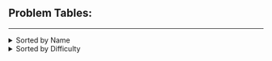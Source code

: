 ## Problem Tables:
***
<details><summary>Sorted by Name</summary>

| Problem | Difficulty | Language(s) |
| --- | --- | --- |
| [Autori](https://open.kattis.com/problems/autori) | 1.3 | [C++](https://github.com/JHansen2000/Kattis-Problems/blob/main/C%2B%2B/Autori/autori.cpp) |
| [Bela](https://open.kattis.com/problems/bela) | 1.4 | [C++](https://github.com/JHansen2000/Kattis-Problems/blob/main/C%2B%2B/Bela/bela.cpp) |
| [Betting](https://open.kattis.com/problems/betting) | 1.3 | [C++](https://github.com/JHansen2000/Kattis-Problems/blob/main/C%2B%2B/Betting/betting.cpp) |
| [Bijele](https://open.kattis.com/problems/bijele) | 1.4 | [C++](https://github.com/JHansen2000/Kattis-Problems/blob/main/C%2B%2B/Bijele/bijele.cpp) |
| [Cold-puter Science](https://open.kattis.com/problems/cold) | 1.4 | [C++](https://github.com/JHansen2000/Kattis-Problems/blob/main/C%2B%2B/Cold-puter%20Science/cold.cpp) |
| [Digit Swap](https://open.kattis.com/problems/digitswap) | 1.3 | [C++](https://github.com/JHansen2000/Kattis-Problems/blob/main/C%2B%2B/Digit%20Swap/digitswap.cpp) |
| [Echo Echo Echo](https://open.kattis.com/problems/echoechoecho) | 1.3 | [C++](https://github.com/JHansen2000/Kattis-Problems/blob/main/C%2B%2B/Echo%20Echo%20Echo/echoechoecho.cpp) |
| [Electrical Outlets](https://open.kattis.com/problems/electricaloutlets) | 1.4 | [C++](https://github.com/JHansen2000/Kattis-Problems/blob/main/C%2B%2B/Electrical%20Outlets/electricaloutlets.cpp) |
| [FYI](https://open.kattis.com/problems/fyi) | 1.3 | [C++](https://github.com/JHansen2000/Kattis-Problems/blob/main/C%2B%2B/FYI/fyi.cpp) |
| [Finding An A](https://open.kattis.com/problems/findingana) | 1.3 | [C++](https://github.com/JHansen2000/Kattis-Problems/blob/main/C%2B%2B/Finding%20An%20A/findingana.cpp) |
| [Greetings!](https://open.kattis.com/problems/greetings2) | 1.3 | [C++](https://github.com/JHansen2000/Kattis-Problems/blob/main/C%2B%2B/Greetings!/greetings2.cpp) |
| [Jack-O&#039;-Lantern Juxtaposition](https://open.kattis.com/problems/jackolanternjuxtaposition) | 1.3 | [C++](https://github.com/JHansen2000/Kattis-Problems/blob/main/C%2B%2B/Jack-O&#039;-Lantern%20Juxtaposition/jackolanternjuxtaposition.cpp) |
| [Janitor Troubles](https://open.kattis.com/problems/janitortroubles) | 1.5 | [C++](https://github.com/JHansen2000/Kattis-Problems/blob/main/C%2B%2B/Janitor%20Troubles/janitortroubles.cpp) |
| [Jumbo Javelin](https://open.kattis.com/problems/jumbojavelin) | 1.3 | [C++](https://github.com/JHansen2000/Kattis-Problems/blob/main/C%2B%2B/Jumbo%20Javelin/jumbojavelin.cpp) |
| [Knight Packing](https://open.kattis.com/problems/knightpacking) | 1.3 | [C++](https://github.com/JHansen2000/Kattis-Problems/blob/main/C%2B%2B/Knight%20Packing/knightpacking.cpp) |
| [Knot Knowledge](https://open.kattis.com/problems/knotknowledge) | 1.4 | [C++](https://github.com/JHansen2000/Kattis-Problems/blob/main/C%2B%2B/Knot%20Knowledge/knotknowledge.cpp) |
| [Magic Trick](https://open.kattis.com/problems/magictrick) | 1.4 | [C++](https://github.com/JHansen2000/Kattis-Problems/blob/main/C%2B%2B/Magic%20Trick/magictrick.cpp) |
| [N-sum](https://open.kattis.com/problems/nsum) | 1.4 | [C++](https://github.com/JHansen2000/Kattis-Problems/blob/main/C%2B%2B/N-sum/nsum.cpp) |
| [Nasty Hacks](https://open.kattis.com/problems/nastyhacks) | 1.4 | [C++](https://github.com/JHansen2000/Kattis-Problems/blob/main/C%2B%2B/Nasty%20Hacks/nastyhacks.cpp) |
| [Odd Echo](https://open.kattis.com/problems/oddecho) | 1.3 | [C++](https://github.com/JHansen2000/Kattis-Problems/blob/main/C%2B%2B/Odd%20Echo/oddecho.cpp) |
| [Oddities](https://open.kattis.com/problems/oddities) | 1.4 | [C++](https://github.com/JHansen2000/Kattis-Problems/blob/main/C%2B%2B/Oddities/oddities.cpp) |
| [Pet](https://open.kattis.com/problems/pet) | 1.4 | [C++](https://github.com/JHansen2000/Kattis-Problems/blob/main/C%2B%2B/Pet/pet.cpp) |
| [Planina](https://open.kattis.com/problems/planina) | 1.4 | [C++](https://github.com/JHansen2000/Kattis-Problems/blob/main/C%2B%2B/Planina/planina.cpp) |
| [Pokechat](https://open.kattis.com/problems/pokechat) | 1.4 | [C++](https://github.com/JHansen2000/Kattis-Problems/blob/main/C%2B%2B/Pokechat/pokechat.cpp) |
| [Pot](https://open.kattis.com/problems/pot) | 1.5 | [C++](https://github.com/JHansen2000/Kattis-Problems/blob/main/C%2B%2B/Pot/pot.cpp) |
| [Quadrant Selection](https://open.kattis.com/problems/quadrant) | 1.3 | [C++](https://github.com/JHansen2000/Kattis-Problems/blob/main/C%2B%2B/Quadrant%20Selection/quadrant.cpp) |
| [Quality-Adjusted Life-Year](https://open.kattis.com/problems/qaly) | 1.4 | [C++](https://github.com/JHansen2000/Kattis-Problems/blob/main/C%2B%2B/Quality-Adjusted%20Life-Year/qaly.cpp) |
| [R2](https://open.kattis.com/problems/r2) | 1.4 | [C++](https://github.com/JHansen2000/Kattis-Problems/blob/main/C%2B%2B/R2/r2.cpp) |
| [Rating Problems](https://open.kattis.com/problems/ratingproblems) | 1.4 | [C++](https://github.com/JHansen2000/Kattis-Problems/blob/main/C%2B%2B/Rating%20Problems/ratingproblems.cpp) |
| [Shattered Cake](https://open.kattis.com/problems/shatteredcake) | 1.4 | [C++](https://github.com/JHansen2000/Kattis-Problems/blob/main/C%2B%2B/Shattered%20Cake/shatteredcake.cpp) |
| [Sibice](https://open.kattis.com/problems/sibice) | 1.5 | [C++](https://github.com/JHansen2000/Kattis-Problems/blob/main/C%2B%2B/Sibice/sibice.cpp) |
| [Solving for Carrots](https://open.kattis.com/problems/carrots) | 1.4 | [C++](https://github.com/JHansen2000/Kattis-Problems/blob/main/C%2B%2B/Solving%20for%20Carrots/carrots.cpp) |
| [Sort Two Numbers](https://open.kattis.com/problems/sorttwonumbers) | 1.4 | [C++](https://github.com/JHansen2000/Kattis-Problems/blob/main/C%2B%2B/Sort%20Two%20Numbers/sorttwonumbers.cpp) |
| [Stuck In A Time Loop](https://open.kattis.com/problems/timeloop) | 1.3 | [C++](https://github.com/JHansen2000/Kattis-Problems/blob/main/C%2B%2B/Stuck%20In%20A%20Time%20Loop/timeloop.cpp) |
| [Take Two Stones](https://open.kattis.com/problems/twostones) | 1.4 | [C++](https://github.com/JHansen2000/Kattis-Problems/blob/main/C%2B%2B/Take%20Two%20Stones/twostones.cpp) |
| [Tarifa](https://open.kattis.com/problems/tarifa) | 1.5 | [C++](https://github.com/JHansen2000/Kattis-Problems/blob/main/C%2B%2B/Tarifa/tarifa.cpp) |
| [Triangle Area](https://open.kattis.com/problems/triarea) | 1.4 | [C++](https://github.com/JHansen2000/Kattis-Problems/blob/main/C%2B%2B/Triangle%20Area/triarea.cpp) |
| [Two-sum](https://open.kattis.com/problems/twosum) | 1.4 | [C++](https://github.com/JHansen2000/Kattis-Problems/blob/main/C%2B%2B/Two-sum/twosum.cpp) |
| [Which is Greater?](https://open.kattis.com/problems/whichisgreater) | 1.4 | [C++](https://github.com/JHansen2000/Kattis-Problems/blob/main/C%2B%2B/Which%20is%20Greater%3F/whichisgreater.cpp) |
</details>

<details><summary>Sorted by Difficulty</summary>

| Problem | Difficulty | Language(s) |
| --- | --- | --- |
| [Betting](https://open.kattis.com/problems/betting) | 1.3 | [C++](https://github.com/JHansen2000/Kattis-Problems/blob/main/C%2B%2B/Betting/betting.cpp) |
| [Jumbo Javelin](https://open.kattis.com/problems/jumbojavelin) | 1.3 | [C++](https://github.com/JHansen2000/Kattis-Problems/blob/main/C%2B%2B/Jumbo%20Javelin/jumbojavelin.cpp) |
| [Knight Packing](https://open.kattis.com/problems/knightpacking) | 1.3 | [C++](https://github.com/JHansen2000/Kattis-Problems/blob/main/C%2B%2B/Knight%20Packing/knightpacking.cpp) |
| [Stuck In A Time Loop](https://open.kattis.com/problems/timeloop) | 1.3 | [C++](https://github.com/JHansen2000/Kattis-Problems/blob/main/C%2B%2B/Stuck%20In%20A%20Time%20Loop/timeloop.cpp) |
| [Quadrant Selection](https://open.kattis.com/problems/quadrant) | 1.3 | [C++](https://github.com/JHansen2000/Kattis-Problems/blob/main/C%2B%2B/Quadrant%20Selection/quadrant.cpp) |
| [Finding An A](https://open.kattis.com/problems/findingana) | 1.3 | [C++](https://github.com/JHansen2000/Kattis-Problems/blob/main/C%2B%2B/Finding%20An%20A/findingana.cpp) |
| [Digit Swap](https://open.kattis.com/problems/digitswap) | 1.3 | [C++](https://github.com/JHansen2000/Kattis-Problems/blob/main/C%2B%2B/Digit%20Swap/digitswap.cpp) |
| [Echo Echo Echo](https://open.kattis.com/problems/echoechoecho) | 1.3 | [C++](https://github.com/JHansen2000/Kattis-Problems/blob/main/C%2B%2B/Echo%20Echo%20Echo/echoechoecho.cpp) |
| [Autori](https://open.kattis.com/problems/autori) | 1.3 | [C++](https://github.com/JHansen2000/Kattis-Problems/blob/main/C%2B%2B/Autori/autori.cpp) |
| [Greetings!](https://open.kattis.com/problems/greetings2) | 1.3 | [C++](https://github.com/JHansen2000/Kattis-Problems/blob/main/C%2B%2B/Greetings!/greetings2.cpp) |
| [Jack-O&#039;-Lantern Juxtaposition](https://open.kattis.com/problems/jackolanternjuxtaposition) | 1.3 | [C++](https://github.com/JHansen2000/Kattis-Problems/blob/main/C%2B%2B/Jack-O&#039;-Lantern%20Juxtaposition/jackolanternjuxtaposition.cpp) |
| [Odd Echo](https://open.kattis.com/problems/oddecho) | 1.3 | [C++](https://github.com/JHansen2000/Kattis-Problems/blob/main/C%2B%2B/Odd%20Echo/oddecho.cpp) |
| [FYI](https://open.kattis.com/problems/fyi) | 1.3 | [C++](https://github.com/JHansen2000/Kattis-Problems/blob/main/C%2B%2B/FYI/fyi.cpp) |
| [N-sum](https://open.kattis.com/problems/nsum) | 1.4 | [C++](https://github.com/JHansen2000/Kattis-Problems/blob/main/C%2B%2B/N-sum/nsum.cpp) |
| [Bela](https://open.kattis.com/problems/bela) | 1.4 | [C++](https://github.com/JHansen2000/Kattis-Problems/blob/main/C%2B%2B/Bela/bela.cpp) |
| [Take Two Stones](https://open.kattis.com/problems/twostones) | 1.4 | [C++](https://github.com/JHansen2000/Kattis-Problems/blob/main/C%2B%2B/Take%20Two%20Stones/twostones.cpp) |
| [Sort Two Numbers](https://open.kattis.com/problems/sorttwonumbers) | 1.4 | [C++](https://github.com/JHansen2000/Kattis-Problems/blob/main/C%2B%2B/Sort%20Two%20Numbers/sorttwonumbers.cpp) |
| [Nasty Hacks](https://open.kattis.com/problems/nastyhacks) | 1.4 | [C++](https://github.com/JHansen2000/Kattis-Problems/blob/main/C%2B%2B/Nasty%20Hacks/nastyhacks.cpp) |
| [Solving for Carrots](https://open.kattis.com/problems/carrots) | 1.4 | [C++](https://github.com/JHansen2000/Kattis-Problems/blob/main/C%2B%2B/Solving%20for%20Carrots/carrots.cpp) |
| [Pokechat](https://open.kattis.com/problems/pokechat) | 1.4 | [C++](https://github.com/JHansen2000/Kattis-Problems/blob/main/C%2B%2B/Pokechat/pokechat.cpp) |
| [Two-sum](https://open.kattis.com/problems/twosum) | 1.4 | [C++](https://github.com/JHansen2000/Kattis-Problems/blob/main/C%2B%2B/Two-sum/twosum.cpp) |
| [Bijele](https://open.kattis.com/problems/bijele) | 1.4 | [C++](https://github.com/JHansen2000/Kattis-Problems/blob/main/C%2B%2B/Bijele/bijele.cpp) |
| [Shattered Cake](https://open.kattis.com/problems/shatteredcake) | 1.4 | [C++](https://github.com/JHansen2000/Kattis-Problems/blob/main/C%2B%2B/Shattered%20Cake/shatteredcake.cpp) |
| [Cold-puter Science](https://open.kattis.com/problems/cold) | 1.4 | [C++](https://github.com/JHansen2000/Kattis-Problems/blob/main/C%2B%2B/Cold-puter%20Science/cold.cpp) |
| [Which is Greater?](https://open.kattis.com/problems/whichisgreater) | 1.4 | [C++](https://github.com/JHansen2000/Kattis-Problems/blob/main/C%2B%2B/Which%20is%20Greater%3F/whichisgreater.cpp) |
| [Pet](https://open.kattis.com/problems/pet) | 1.4 | [C++](https://github.com/JHansen2000/Kattis-Problems/blob/main/C%2B%2B/Pet/pet.cpp) |
| [Quality-Adjusted Life-Year](https://open.kattis.com/problems/qaly) | 1.4 | [C++](https://github.com/JHansen2000/Kattis-Problems/blob/main/C%2B%2B/Quality-Adjusted%20Life-Year/qaly.cpp) |
| [Knot Knowledge](https://open.kattis.com/problems/knotknowledge) | 1.4 | [C++](https://github.com/JHansen2000/Kattis-Problems/blob/main/C%2B%2B/Knot%20Knowledge/knotknowledge.cpp) |
| [Magic Trick](https://open.kattis.com/problems/magictrick) | 1.4 | [C++](https://github.com/JHansen2000/Kattis-Problems/blob/main/C%2B%2B/Magic%20Trick/magictrick.cpp) |
| [Triangle Area](https://open.kattis.com/problems/triarea) | 1.4 | [C++](https://github.com/JHansen2000/Kattis-Problems/blob/main/C%2B%2B/Triangle%20Area/triarea.cpp) |
| [Oddities](https://open.kattis.com/problems/oddities) | 1.4 | [C++](https://github.com/JHansen2000/Kattis-Problems/blob/main/C%2B%2B/Oddities/oddities.cpp) |
| [Planina](https://open.kattis.com/problems/planina) | 1.4 | [C++](https://github.com/JHansen2000/Kattis-Problems/blob/main/C%2B%2B/Planina/planina.cpp) |
| [Electrical Outlets](https://open.kattis.com/problems/electricaloutlets) | 1.4 | [C++](https://github.com/JHansen2000/Kattis-Problems/blob/main/C%2B%2B/Electrical%20Outlets/electricaloutlets.cpp) |
| [Rating Problems](https://open.kattis.com/problems/ratingproblems) | 1.4 | [C++](https://github.com/JHansen2000/Kattis-Problems/blob/main/C%2B%2B/Rating%20Problems/ratingproblems.cpp) |
| [R2](https://open.kattis.com/problems/r2) | 1.4 | [C++](https://github.com/JHansen2000/Kattis-Problems/blob/main/C%2B%2B/R2/r2.cpp) |
| [Tarifa](https://open.kattis.com/problems/tarifa) | 1.5 | [C++](https://github.com/JHansen2000/Kattis-Problems/blob/main/C%2B%2B/Tarifa/tarifa.cpp) |
| [Janitor Troubles](https://open.kattis.com/problems/janitortroubles) | 1.5 | [C++](https://github.com/JHansen2000/Kattis-Problems/blob/main/C%2B%2B/Janitor%20Troubles/janitortroubles.cpp) |
| [Sibice](https://open.kattis.com/problems/sibice) | 1.5 | [C++](https://github.com/JHansen2000/Kattis-Problems/blob/main/C%2B%2B/Sibice/sibice.cpp) |
| [Pot](https://open.kattis.com/problems/pot) | 1.5 | [C++](https://github.com/JHansen2000/Kattis-Problems/blob/main/C%2B%2B/Pot/pot.cpp) |
